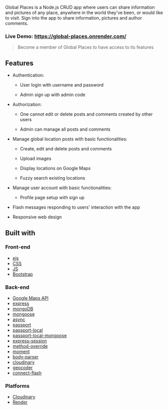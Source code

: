 Global Places is a Node.js CRUD app where users can share information and pictures of any place, anywhere in the world they've been, or would like to visit. Sign into the app to share information, pictures and author comments.

### Live Demo: https://global-places.onrender.com/

> Become a member of Global Places to have access to its features
## Features

* Authentication:

  * User login with username and password

  * Admin sign up with admin code

* Authorization:

  * One cannot edit or delete posts and comments created by other users

  * Admin can manage all posts and comments

* Manage global location posts with basic functionalities:

  * Create, edit and delete posts and comments

  * Upload images

  * Display locations on Google Maps
  
  * Fuzzy search existing locations

* Manage user account with basic functionalities:

  * Profile page setup with sign up

* Flash messages responding to users' interaction with the app

* Responsive web design

## Built with

### Front-end

* [ejs](http://ejs.co/)
* [CSS](https://www.w3schools.com/css/)
* [JS](http://javascript.co/)
* [Bootstrap](https://getbootstrap.com/docs/3.3/)

### Back-end

* [Google Maps API](https://developers.google.com/maps/)
* [express](https://expressjs.com/)
* [mongoDB](https://www.mongodb.com/)
* [mongoose](http://mongoosejs.com/)
* [async](http://caolan.github.io/async/)
* [passport](http://www.passportjs.org/)
* [passport-local](https://github.com/jaredhanson/passport-local#passport-local)
* [passport-local-mongoose](https://github.com/saintedlama/passport-local-mongoose)
* [express-session](https://github.com/expressjs/session#express-session)
* [method-override](https://github.com/expressjs/method-override#method-override)
* [moment](https://momentjs.com/)
* [body-parser](https://www.npmjs.com/package/body-parser)
* [cloudinary](https://cloudinary.com/)
* [geocoder](https://github.com/wyattdanger/geocoder#geocoder)
* [connect-flash](https://github.com/jaredhanson/connect-flash#connect-flash)

### Platforms 

* [Cloudinary](https://cloudinary.com/)
* [Render](https://www.render.com/)
